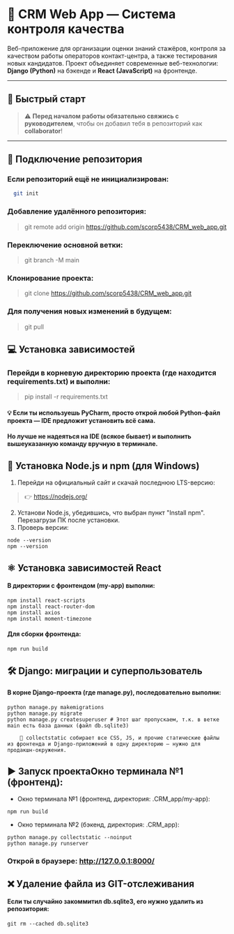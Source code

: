 # 🧠 CRM Web App — Система контроля качества

Веб-приложение для организации оценки знаний стажёров, контроля за качеством работы операторов контакт-центра, а также тестирования новых кандидатов. Проект объединяет современные веб-технологии: **Django (Python)** на бэкенде и **React (JavaScript)** на фронтенде.

---

## 🚀 Быстрый старт

> ⚠️ **Перед началом работы обязательно свяжись с руководителем**, чтобы он добавил тебя в репозиторий как **collaborator**!

---

## 📂 Подключение репозитория

### Если репозиторий ещё не инициализирован:
```bash 
  git init
```
### Добавление удалённого репозитория:

> git remote add origin https://github.com/scorp5438/CRM_web_app.git

### Переключение основной ветки:

> git branch -M main

### Клонирование проекта:
> git clone https://github.com/scorp5438/CRM_web_app.git

### Для получения новых изменений в будущем:
> git pull
## 💻 Установка зависимостей
### Перейди в корневую директорию проекта (где находится requirements.txt) и выполни:
> pip install -r requirements.txt
#### 💡 Если ты используешь PyCharm, просто открой любой Python-файл проекта — IDE предложит установить всё сама.
#### Но лучше не надеяться на IDE (всякое бывает) и выполнить вышеуказанную команду вручную в терминале.
## 🧩 Установка Node.js и npm (для Windows)
1. Перейди на официальный сайт и скачай последнюю LTS-версию:
>👉 https://nodejs.org/
2. Установи Node.js, убедившись, что выбран пункт "Install npm". Перезагрузи ПК после установки.
3. Проверь версии:
````
node --version
npm --version
````
## ⚛️ Установка зависимостей React
#### В директории с фронтендом (my-app) выполни:
````
npm install react-scripts
npm install react-router-dom
npm install axios
npm install moment-timezone
````
#### Для сборки фронтенда:
````
npm run build
````
## 🛠️ Django: миграции и суперпользователь
#### В корне Django-проекта (где manage.py), последовательно выполни:
````
python manage.py makemigrations
python manage.py migrate
python manage.py createsuperuser # Этот шаг пропускаем, т.к. в ветке main есть база данных (файл db.sqlite3)
````
        🧼 collectstatic собирает все CSS, JS, и прочие статические файлы из фронтенда и Django-приложений в одну директорию — нужно для продакшн-окружения.
## ▶️ Запуск проектаОкно терминала №1 (фронтенд):
* Окно терминала №1 (фронтенд, директория: .CRM_app/my-app):
````
npm run build
````
* Окно терминала №2 (бэкенд, директория: .CRM_app):
````
python manage.py collectstatic --noinput
python manage.py runserver
````
### Открой в браузере: http://127.0.0.1:8000/

## ❌ Удаление файла из GIT-отслеживания
#### Если ты случайно закоммитил db.sqlite3, его нужно удалить из репозитория:
````
git rm --cached db.sqlite3
````
